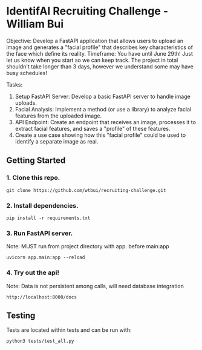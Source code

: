 # IdentifAI Recruiting Challenge - William Bui

Objective: Develop a FastAPI application that allows users to upload an image and generates a "facial profile" that describes key characteristics of the face which define its reality.
Timeframe: You have until June 29th! Just let us know when you start so we can keep track. The project in total shouldn't take longer than 3 days, however we understand some may have busy schedules!

Tasks:
1. Setup FastAPI Server: Develop a basic FastAPI server to handle image uploads.
2. Facial Analysis: Implement a method (or use a library) to analyze facial features from the uploaded image.
3. API Endpoint: Create an endpoint that receives an image, processes it to extract facial features, and saves a "profile" of these features.
4. Create a use case showing how this "facial profile" could be used to identify a separate image as real.

## Getting Started
### 1. Clone this repo. <br/>
```
git clone https://github.com/wtbui/recruiting-challenge.git
```
### 2. Install dependencies. <br/>
```
pip install -r requirements.txt
```
### 3. Run FastAPI server. 
Note: MUST run from project directory with app. before main:app<br/>
```
uvicorn app.main:app --reload
```
### 4. Try out the api! 
Note: Data is not persistent among calls, will need database integration <br/>
```
http://localhost:8000/docs
```
## Testing
Tests are located within tests and can be run with: <br/>
```
python3 tests/test_all.py
```



